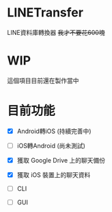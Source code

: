# LINETransfer
LINE資料庫轉換器
~~我才不要花600塊~~
# WIP
這個項目目前還在製作當中
# 目前功能
 - [x] Android轉iOS (持續完善中)
 - [ ] iOS轉Android (尚未測試)
 - [x] 獲取 Google Drive 上的聊天備份
 - [x] 獲取 iOS 裝置上的聊天資料
 - [ ] CLI
 - [ ] GUI

